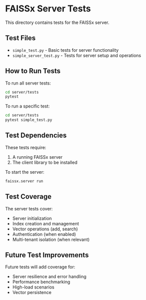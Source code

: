 # FAISSx Server Tests

This directory contains tests for the FAISSx server.

## Test Files

- `simple_test.py` - Basic tests for server functionality
- `simple_server_test.py` - Tests for server setup and operations

## How to Run Tests

To run all server tests:

```bash
cd server/tests
pytest
```

To run a specific test:

```bash
cd server/tests
pytest simple_test.py
```

## Test Dependencies

These tests require:
1. A running FAISSx server
2. The client library to be installed

To start the server:

```bash
faissx.server run
```

## Test Coverage

The server tests cover:
- Server initialization
- Index creation and management
- Vector operations (add, search)
- Authentication (when enabled)
- Multi-tenant isolation (when relevant)

## Future Test Improvements

Future tests will add coverage for:
- Server resilience and error handling
- Performance benchmarking
- High-load scenarios
- Vector persistence
